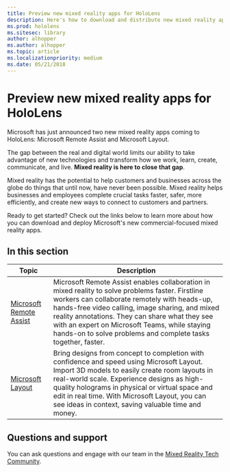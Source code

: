 ```yaml
---
title: Preview new mixed reality apps for HoloLens
description: Here's how to download and distribute new mixed reality apps for HoloLens, free for a limited time during public preview
ms.prod: hololens
ms.sitesec: library
author: alhopper
ms.author: alhopper
ms.topic: article
ms.localizationpriority: medium
ms.date: 05/21/2018
---
```

# Preview new mixed reality apps for HoloLens

Microsoft has just announced two new mixed reality apps coming to HoloLens: Microsoft Remote Assist and Microsoft Layout.

The gap between the real and digital world limits our ability to take advantage of new technologies and transform how we work, learn, create, communicate, and live. **Mixed reality is here to close that gap**.

Mixed reality has the potential to help customers and businesses across the globe do things that until now, have never been possible. Mixed reality helps businesses and employees complete crucial tasks faster, safer, more efficiently, and create new ways to connect to customers and partners.

Ready to get started? Check out the links below to learn more about how you can download and deploy Microsoft's new commercial-focused mixed reality apps.

## In this section

| Topic | Description |
| --- | --- |
| [Microsoft Remote Assist](hololens-microsoft-remote-assist-app.md) | Microsoft Remote Assist enables collaboration in mixed reality to solve problems faster. Firstline workers can collaborate remotely with heads-up, hands-free video calling, image sharing, and mixed reality annotations. They can share what they see with an expert on Microsoft Teams, while staying hands-on to solve problems and complete tasks together, faster. |
| [Microsoft Layout](hololens-microsoft-layout-app.md ) | Bring designs from concept to completion with confidence and speed using Microsoft Layout. Import 3D models to easily create room layouts in real-world scale. Experience designs as high-quality holograms in physical or virtual space and edit in real time. With Microsoft Layout, you can see ideas in context, saving valuable time and money. |

## Questions and support

You can ask questions and engage with our team in the [Mixed Reality Tech Community](https://techcommunity.microsoft.com/t5/Mixed-Reality/ct-p/MixedReality).